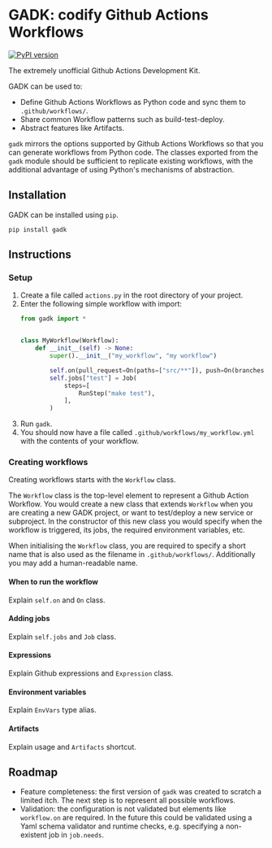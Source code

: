 # GADK: codify Github Actions Workflows

[![PyPI version](https://badge.fury.io/py/gadk.svg)](https://badge.fury.io/py/gadk)

The extremely unofficial Github Actions Development Kit.

GADK can be used to:

* Define Github Actions Workflows as Python code and sync them to `.github/workflows/`.
* Share common Workflow patterns such as build-test-deploy.
* Abstract features like Artifacts.

`gadk` mirrors the options supported by Github Actions Workflows so that you can generate
workflows from Python code. The classes exported from the `gadk` module
should be sufficient to replicate existing workflows, with the additional advantage of
using Python's mechanisms of abstraction.

## Installation

GADK can be installed using `pip`.

```shell script
pip install gadk
```

## Instructions

### Setup

1. Create a file called `actions.py` in the root directory of your project.
1. Enter the following simple workflow with import:
    ```python
    from gadk import *


    class MyWorkflow(Workflow):
        def __init__(self) -> None:
            super().__init__("my_workflow", "my workflow")

            self.on(pull_request=On(paths=["src/**"]), push=On(branches=["master"]))
            self.jobs["test"] = Job(
                steps=[
                    RunStep("make test"),
                ],
            )
    ```
1. Run `gadk`.
1. You should now have a file called `.github/workflows/my_workflow.yml` with the contents
of your workflow.

### Creating workflows

Creating workflows starts with the `Workflow` class.

The `Workflow` class is the top-level element to represent a Github Action Workflow. You would
create a new class that extends `Workflow` when you are creating a new GADK project, or want to
test/deploy a new service or subproject. In the constructor of this new class you would specify
when the workflow is triggered, its jobs, the required environment variables, etc.

When initialising the `Workflow` class, you are required to specify a short name that is also
used as the filename in `.github/workflows/`. Additionally you may add a human-readable name.

#### When to run the workflow

Explain `self.on` and `On` class.

#### Adding jobs

Explain `self.jobs` and `Job` class.

#### Expressions

Explain Github expressions and `Expression` class.

#### Environment variables

Explain `EnvVars` type alias.

#### Artifacts

Explain usage and `Artifacts` shortcut.

## Roadmap

* Feature completeness: the first version of `gadk` was created to scratch a limited itch.
The next step is to represent all possible workflows.
* Validation: the configuration is not validated but elements like `workflow.on` are required.
In the future this could be validated using a Yaml schema validator and runtime checks, e.g. specifying
a non-existent job in `job.needs`.
